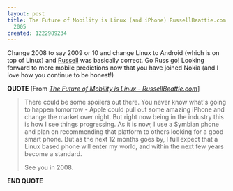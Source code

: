 ```yaml
---
layout: post
title: The Future of Mobility is Linux (and iPhone) RussellBeattie.com from September
  2005
created: 1222989234
---
```

<p>
Change 2008 to say 2009 or 10 and change Linux to Android (which is on top of Linux) and <a href="http://www.russellbeattie.com/n">Russell</a> was basically correct. Go Russ go! Looking forward to more mobile predictions now that you have joined Nokia (and I love how you continue to be honest!)
</p>
<p>
<strong>QUOTE</strong> [From <a href="http://www.russellbeattie.com/notebook/1008610.html"><cite>The Future of Mobility is Linux - RussellBeattie.com</cite></a>]
</p>
<blockquote>
	<p>
	There could be some spoilers out there. You never know what's going to happen tomorrow - Apple could pull out some amazing iPhone and change the market over night. But right now being in the industry this is how I see things progressing. As it is now, I use a Symbian phone and plan on recommending that platform to others looking for a good smart phone. But as the next 12 months goes by, I full expect that a Linux based phone will enter my world, and within the next few years become a standard.
	</p>
	<p>
	See you in 2008.
	</p>
</blockquote>
<p>
<strong>END QUOTE</strong>
</p>
